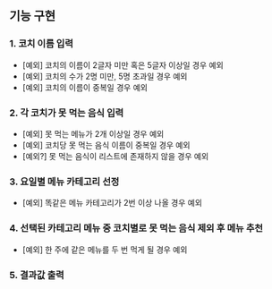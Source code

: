 ## 기능 구현
### 1. 코치 이름 입력
- [예외] 코치의 이름이 2글자 미만 혹은 5글자 이상일 경우 예외
- [예외] 코치의 수가 2명 미만, 5명 초과일 경우 예외
- [예외] 코치의 이름이 중복일 경우 예외
### 2. 각 코치가 못 먹는 음식 입력
- [예외] 못 먹는 메뉴가 2개 이상일 경우 예외
- [예외] 코치당 못 먹는 음식 이름이 중복일 경우 예외
- [예외?] 못 먹는 음식이 리스트에 존재하지 않을 경우 예외
### 3. 요일별 메뉴 카테고리 선정
- [예외] 똑같은 메뉴 카테고리가 2번 이상 나올 경우 예외
### 4. 선택된 카테고리 메뉴 중 코치별로 못 먹는 음식 제외 후 메뉴 추천
- [예외] 한 주에 같은 메뉴를 두 번 먹게 될 경우 예외
### 5. 결과값 출력